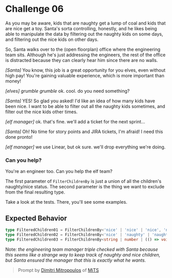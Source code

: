 # Challenge 06

As you may be aware, kids that are naughty get a lump of coal and kids that are nice get a toy. Santa's sorta controlling, honestly, and he likes being able to manipulate the data by filtering out the naughty kids on some days, and filtering out the nice kids on other days.

So, Santa walks over to the (open floorplan) office where the engineering team sits. Although he's just addressing the engineers, the rest of the office is distracted because they can clearly hear him since there are no walls.

_[Santa]_ You know, this job is a great opportunity for you elves, even without high pay! You're gaining valuable experience, which is more important than money!

_[elves]_ _grumble grumble_ ok. cool. do you need something?

_[Santa]_ YES! So glad you asked! I'd like an idea of how many kids have been nice. I want to be able to filter out all the naughty kids sometimes, and filter out the nice kids other times.

_[elf manager]_ ok. that's fine. we'll add a ticket for the next sprint...

_[Santa]_ Oh! No time for story points and JIRA tickets, I'm afraid! I need this done pronto!

_[elf manager]_ we use Linear, but ok sure. we'll drop everything we're doing.

### Can you help?

You're an engineer too. Can you help the elf team?

The first parameter of `FilterChildrenBy` is just a union of all the children's naughty/nice status. The second parameter is the thing we want to exclude from the final resulting type.

Take a look at the tests. There, you'll see some examples.

## Expected Behavior

```ts
type FilteredChildren01 = FilterChildrenBy<'nice' | 'nice' | 'nice', 'naughty'> // 'nice'
type FilteredChildren02 = FilterChildrenBy<'nice' | 'naughty' | 'naughty', 'naughty'> // 'nice'
type FilteredChildren03 = FilterChildrenBy<string | number | (() => void), Function> // string | number
```

Note: _the engineering team manager triple checked with Santa because this seems like a strange way to keep track of naughty and nice children, but Santa ensured the manager that this is exactly what he wants._

> Prompt by [Dimitri Mitropoulos](https://github.com/dimitropoulos) of [MiTS](https://www.youtube.com/@MichiganTypeScript)
